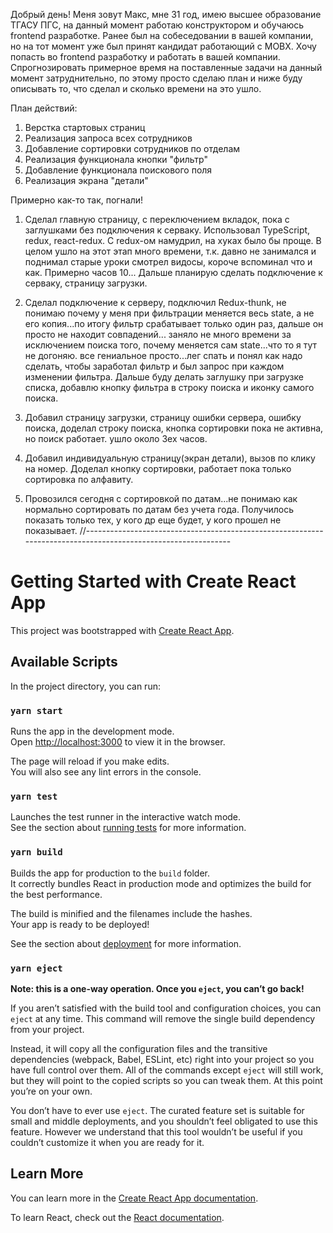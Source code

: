 Добрый день! Меня зовут Макс, мне 31 год, имею высшее образование ТГАСУ ПГС, на данный момент работаю конструктором и обучаюсь frontend разработке. Ранее был на собеседовании в вашей компании, но на тот момент уже был принят кандидат работающий с MOBX. Хочу попасть во frontend разработку и работать в вашей компании.
Спрогнозировать примерное время на поставленные задачи на данный момент затруднительно, по этому просто сделаю план и ниже буду описывать то, что сделал и сколько времени на это ушло.

План действий:

1. Верстка стартовых страниц
2. Реализация запроса всех сотрудников
3. Добавление сортировки сотрудников по отделам
4. Реализация функционала кнопки "фильтр"
5. Добавление функционала поискового поля
6. Реализация экрана "детали"

Примерно как-то так, погнали!

1. Сделал главную страницу, с переключением вкладок, пока с заглушками без подключения к серваку. Использовал TypeScript, redux, react-redux. С redux-ом намудрил, на хуках было бы проще. В целом ушло на этот этап много времени, т.к. давно не занимался и поднимал старые уроки смотрел видосы, короче вспоминал что и как. Примерно часов 10...
   Дальше планирую сделать подключение к серваку, страницу загрузки.

2. Сделал подключение к серверу, подключил Redux-thunk, не понимаю почему у меня при фильтрации меняется весь state, а не его копия...по итогу фильтр срабатывает только один раз, дальше он просто не находит совпадений...
   заняло не много времени за исключением поиска того, почему меняется сам state...что то я тут не догоняю.
   все гениальное просто...лег спать и понял как надо сделать, чтобы заработал фильтр и был запрос при каждом изменении фильтра.
   Дальше буду делать заглушку при загрузке списка, добавлю кнопку фильтра в строку поиска и иконку самого поиска.

3. Добавил страницу загрузки, страницу ошибки сервера, ошибку поиска, доделал строку поиска, кнопка сортировки пока не активна, но поиск работает. ушло около 3ех часов.

4. Добавил индивидуальную страницу(экран детали), вызов по клику на номер. Доделал кнопку сортировки, работает пока только сортировка по алфавиту.
5. Провозился сегодня с сортировкой по датам...не понимаю как нормально сортировать по датам без учета года. Получилось показать только тех, у кого др еще будет, у кого прошел не показывает.
   //--------------------------------------------------------------------------------------------------------------

# Getting Started with Create React App

This project was bootstrapped with [Create React App](https://github.com/facebook/create-react-app).

## Available Scripts

In the project directory, you can run:

### `yarn start`

Runs the app in the development mode.\
Open [http://localhost:3000](http://localhost:3000) to view it in the browser.

The page will reload if you make edits.\
You will also see any lint errors in the console.

### `yarn test`

Launches the test runner in the interactive watch mode.\
See the section about [running tests](https://facebook.github.io/create-react-app/docs/running-tests) for more information.

### `yarn build`

Builds the app for production to the `build` folder.\
It correctly bundles React in production mode and optimizes the build for the best performance.

The build is minified and the filenames include the hashes.\
Your app is ready to be deployed!

See the section about [deployment](https://facebook.github.io/create-react-app/docs/deployment) for more information.

### `yarn eject`

**Note: this is a one-way operation. Once you `eject`, you can’t go back!**

If you aren’t satisfied with the build tool and configuration choices, you can `eject` at any time. This command will remove the single build dependency from your project.

Instead, it will copy all the configuration files and the transitive dependencies (webpack, Babel, ESLint, etc) right into your project so you have full control over them. All of the commands except `eject` will still work, but they will point to the copied scripts so you can tweak them. At this point you’re on your own.

You don’t have to ever use `eject`. The curated feature set is suitable for small and middle deployments, and you shouldn’t feel obligated to use this feature. However we understand that this tool wouldn’t be useful if you couldn’t customize it when you are ready for it.

## Learn More

You can learn more in the [Create React App documentation](https://facebook.github.io/create-react-app/docs/getting-started).

To learn React, check out the [React documentation](https://reactjs.org/).
